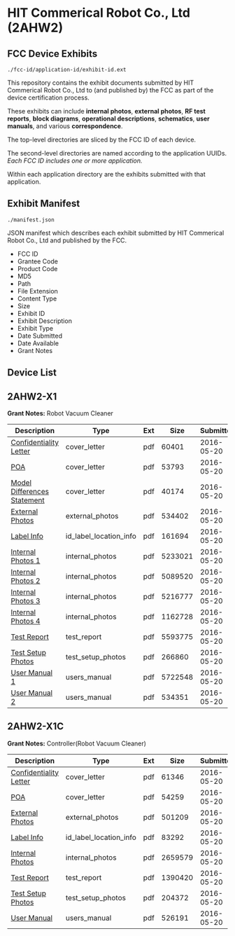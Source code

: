 # HIT Commerical Robot Co., Ltd (2AHW2)
## FCC Device Exhibits

```
./fcc-id/application-id/exhibit-id.ext
```

This repository contains the exhibit documents submitted by HIT Commerical Robot Co., Ltd to (and published by) the FCC as part of the device certification process.

These exhibits can include **internal photos**, **external photos**, **RF test reports**, **block diagrams**, **operational descriptions**, **schematics**, **user manuals**, and various **correspondence**.

The top-level directories are sliced by the FCC ID of each device.

The second-level directories are named according to the application UUIDs. *Each FCC ID includes one or more application.*

Within each application directory are the exhibits submitted with that application. 

## Exhibit Manifest

```
./manifest.json
```

JSON manifest which describes each exhibit submitted by HIT Commerical Robot Co., Ltd and published by the FCC.

- FCC ID
- Grantee Code
- Product Code
- MD5
- Path
- File Extension
- Content Type
- Size
- Exhibit ID
- Exhibit Description
- Exhibit Type
- Date Submitted
- Date Available
- Grant Notes

## Device List
## 2AHW2-X1
**Grant Notes:** Robot Vacuum Cleaner

| Description | Type | Ext | Size | Submitted | Available |
| ----------- | ---- | --- | ---- | --------- | --------- |
| [Confidentiality Letter](2AHW2-X1/7cf892b945dec69dcc3e0abdf0ec0bc3/2998454.pdf) | cover_letter | pdf | 60401 | 2016-05-20 | 2016-05-20 |
| [POA](2AHW2-X1/7cf892b945dec69dcc3e0abdf0ec0bc3/2998455.pdf) | cover_letter | pdf | 53793 | 2016-05-20 | 2016-05-20 |
| [Model Differences Statement](2AHW2-X1/7cf892b945dec69dcc3e0abdf0ec0bc3/2998457.pdf) | cover_letter | pdf | 40174 | 2016-05-20 | 2016-05-20 |
| [External Photos](2AHW2-X1/7cf892b945dec69dcc3e0abdf0ec0bc3/2998449.pdf) | external_photos | pdf | 534402 | 2016-05-20 | 2016-05-20 |
| [Label Info](2AHW2-X1/7cf892b945dec69dcc3e0abdf0ec0bc3/2998456.pdf) | id_label_location_info | pdf | 161694 | 2016-05-20 | 2016-05-20 |
| [Internal Photos 1](2AHW2-X1/7cf892b945dec69dcc3e0abdf0ec0bc3/2998450.pdf) | internal_photos | pdf | 5233021 | 2016-05-20 | 2016-05-20 |
| [Internal Photos 2](2AHW2-X1/7cf892b945dec69dcc3e0abdf0ec0bc3/2998451.pdf) | internal_photos | pdf | 5089520 | 2016-05-20 | 2016-05-20 |
| [Internal Photos 3](2AHW2-X1/7cf892b945dec69dcc3e0abdf0ec0bc3/2998452.pdf) | internal_photos | pdf | 5216777 | 2016-05-20 | 2016-05-20 |
| [Internal Photos 4](2AHW2-X1/7cf892b945dec69dcc3e0abdf0ec0bc3/2998453.pdf) | internal_photos | pdf | 1162728 | 2016-05-20 | 2016-05-20 |
| [Test Report](2AHW2-X1/7cf892b945dec69dcc3e0abdf0ec0bc3/2998448.pdf) | test_report | pdf | 5593775 | 2016-05-20 | 2016-05-20 |
| [Test Setup Photos](2AHW2-X1/7cf892b945dec69dcc3e0abdf0ec0bc3/2998458.pdf) | test_setup_photos | pdf | 266860 | 2016-05-20 | 2016-05-20 |
| [User Manual 1](2AHW2-X1/7cf892b945dec69dcc3e0abdf0ec0bc3/2998459.pdf) | users_manual | pdf | 5722548 | 2016-05-20 | 2016-05-20 |
| [User Manual 2](2AHW2-X1/7cf892b945dec69dcc3e0abdf0ec0bc3/2998460.pdf) | users_manual | pdf | 534351 | 2016-05-20 | 2016-05-20 |
## 2AHW2-X1C
**Grant Notes:** Controller(Robot Vacuum Cleaner)

| Description | Type | Ext | Size | Submitted | Available |
| ----------- | ---- | --- | ---- | --------- | --------- |
| [Confidentiality Letter](2AHW2-X1C/e71a88e45a48a62f8979fdec3af8b8fe/2998475.pdf) | cover_letter | pdf | 61346 | 2016-05-20 | 2016-05-20 |
| [POA](2AHW2-X1C/e71a88e45a48a62f8979fdec3af8b8fe/2998476.pdf) | cover_letter | pdf | 54259 | 2016-05-20 | 2016-05-20 |
| [External Photos](2AHW2-X1C/e71a88e45a48a62f8979fdec3af8b8fe/2998472.pdf) | external_photos | pdf | 501209 | 2016-05-20 | 2016-05-20 |
| [Label Info](2AHW2-X1C/e71a88e45a48a62f8979fdec3af8b8fe/2998477.pdf) | id_label_location_info | pdf | 83292 | 2016-05-20 | 2016-05-20 |
| [Internal Photos](2AHW2-X1C/e71a88e45a48a62f8979fdec3af8b8fe/2998473.pdf) | internal_photos | pdf | 2659579 | 2016-05-20 | 2016-05-20 |
| [Test Report](2AHW2-X1C/e71a88e45a48a62f8979fdec3af8b8fe/2998471.pdf) | test_report | pdf | 1390420 | 2016-05-20 | 2016-05-20 |
| [Test Setup Photos](2AHW2-X1C/e71a88e45a48a62f8979fdec3af8b8fe/2998474.pdf) | test_setup_photos | pdf | 204372 | 2016-05-20 | 2016-05-20 |
| [User Manual](2AHW2-X1C/e71a88e45a48a62f8979fdec3af8b8fe/2998478.pdf) | users_manual | pdf | 526191 | 2016-05-20 | 2016-05-20 |
